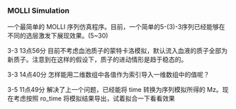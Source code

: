 ### MOLLI Simulation

一个最简单的 MOLLI 序列仿真程序。目前，一个简单的5-(3)-3序列已经能够在不同的选层激发下展现效果。(5~30)

3-3 13点56分 目前不考虑血池质子的蒙特卡洛模拟，默认流入血液的质子全部为新质子。注意到在这样的假设下，质子的进动情形是趋于稳态的。

3-3 14点40分 怎样能用二维数组中各值作为索引导入一维数组中的值呢？

3-5 11点49分 解决了上一个问题，已经能将 time 转换为序列模拟所得的 Mz。现在考虑按照 ro_time 将模拟结果导出，试着拟合一下看看效果